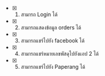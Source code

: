 - [x] 1. สามารถ Login ได้ 
- [x] 2. สามารถแสดงข้อมูล orders ได้ 
- [x] 3. สามารถแชร์ไปยัง facebook ได้ 
- [x] 4. สามารถแชร์หมายเลขพัสดุไปยังแอป 2 ได้ 
- [x] 5. สามารถแชร์ไปยัง Paperang ได้
